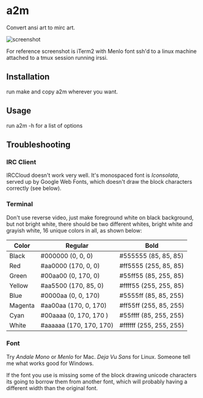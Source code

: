 # a2m

Convert ansi art to mirc art.

![screenshot](https://github.com/tat3r/a2m/blob/master/screenshot.png?raw=true)

For reference screenshot is iTerm2 with Menlo font ssh'd to a linux
machine attached to a tmux session running irssi.

## Installation

run make and copy a2m wherever you want.

## Usage

run a2m -h for a list of options

## Troubleshooting

### IRC Client

IRCCloud doesn't work very well.  It's monospaced font is *Iconsolata*, served
up by Google Web Fonts, which doesn't draw the block characters correctly
(see below).

### Terminal

Don't use reverse video, just make foreground white on black background, but
not bright white, there should be two different whites, bright white and
grayish white, 16 unique colors in all, as shown below:

Color | Regular | Bold
------|---------|-----
Black   | #000000 (0, 0, 0)       | #555555 (85, 85, 85)
Red     | #aa0000 (170, 0, 0)     | #ff5555 (255, 85, 85)
Green   | #00aa00 (0, 170, 0)     | #55ff55 (85, 255, 85)
Yellow  | #aa5500 (170, 85, 0)    | #ffff55 (255, 255, 85)
Blue    | #0000aa (0, 0, 170)     | #5555ff (85, 85, 255)
Magenta | #aa00aa (170, 0, 170)   | #ff55ff (255, 85, 255)
Cyan    | #00aaaa (0, 170, 170 )  | #55ffff (85, 255, 255)
White   | #aaaaaa (170, 170, 170) | #ffffff (255, 255, 255)

### Font

Try *Andale Mono* or *Menlo* for Mac.  *Deja Vu Sans* for Linux.
Someone tell me what works good for Windows.

If the font you use is missing some of the block drawing unicode
characters its going to borrow them from another font, which
will probably having a different width than the original font.
